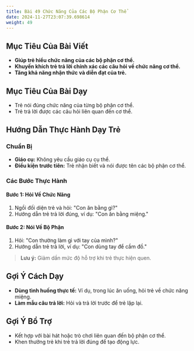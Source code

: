 ```yaml
---
title: Bài 49 Chức Năng Của Các Bộ Phận Cơ Thể
date: 2024-11-27T23:07:39.698614
weight: 49
---
```


## Mục Tiêu Của Bài Viết
- **Giúp trẻ hiểu chức năng của các bộ phận cơ thể.**
- **Khuyến khích trẻ trả lời chính xác các câu hỏi về chức năng cơ thể.**
- **Tăng khả năng nhận thức và diễn đạt của trẻ.**

## Mục Tiêu Của Bài Dạy
- Trẻ nói đúng chức năng của từng bộ phận cơ thể.
- Trẻ trả lời được các câu hỏi liên quan đến cơ thể.

## Hướng Dẫn Thực Hành Dạy Trẻ

### Chuẩn Bị
- **Giáo cụ:** Không yêu cầu giáo cụ cụ thể.
- **Điều kiện trước tiên:** Trẻ nhận biết và nói được tên các bộ phận cơ thể.

### Các Bước Thực Hành
#### Bước 1: Hỏi Về Chức Năng
1. Ngồi đối diện trẻ và hỏi: "Con ăn bằng gì?"
2. Hướng dẫn trẻ trả lời đúng, ví dụ: "Con ăn bằng miệng."

#### Bước 2: Nói Về Bộ Phận
1. Hỏi: "Con thường làm gì với tay của mình?"
2. Hướng dẫn trẻ trả lời, ví dụ: "Con dùng tay để cầm đồ."

> **Lưu ý:** Giảm dần mức độ hỗ trợ khi trẻ thực hiện quen.

## Gợi Ý Cách Dạy
- **Dùng tình huống thực tế:** Ví dụ, trong lúc ăn uống, hỏi trẻ về chức năng miệng.
- **Làm mẫu câu trả lời:** Hỏi và trả lời trước để trẻ lặp lại.

## Gợi Ý Bổ Trợ
- Kết hợp với bài hát hoặc trò chơi liên quan đến bộ phận cơ thể.
- Khen thưởng trẻ khi trẻ trả lời đúng để tạo động lực.

